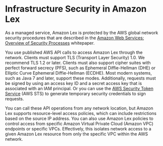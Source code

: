 # Infrastructure Security in Amazon Lex<a name="infrastructure-security"></a>

As a managed service, Amazon Lex is protected by the AWS global network security procedures that are described in the [Amazon Web Services: Overview of Security Processes](https://d0.awsstatic.com/whitepapers/Security/AWS_Security_Whitepaper.pdf) whitepaper\.

You use published AWS API calls to access Amazon Lex through the network\. Clients must support TLS \(Transport Layer Security\) 1\.0\. We recommend TLS 1\.2 or later\. Clients must also support cipher suites with perfect forward secrecy \(PFS\), such as Ephemeral Diffie\-Hellman \(DHE\) or Elliptic Curve Ephemeral Diffie\-Hellman \(ECDHE\)\. Most modern systems, such as Java 7 and later, support these modes\. Additionally, requests must be signed by using an access key ID and a secret access key that is associated with an IAM principal\. Or you can use the [AWS Security Token Service](https://docs.aws.amazon.com/STS/latest/APIReference/Welcome.html) \(AWS STS\) to generate temporary security credentials to sign requests\.

You can call these API operations from any network location, but Amazon Lex supports resource\-level access policies, which can include restrictions based on the source IP address\. You can also use Amazon Lex policies to control access from specific Amazon Virtual Private Cloud \(Amazon VPC\) endpoints or specific VPCs\. Effectively, this isolates network access to a given Amazon Lex resource from only the specific VPC within the AWS network\.